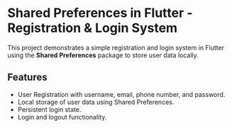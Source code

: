# Shared Preferences in Flutter - Registration & Login System

This project demonstrates a simple registration and login system in Flutter using the **Shared Preferences** package to store user data locally.

## Features
- User Registration with username, email, phone number, and password.
- Local storage of user data using Shared Preferences.
- Persistent login state.
- Login and logout functionality.
